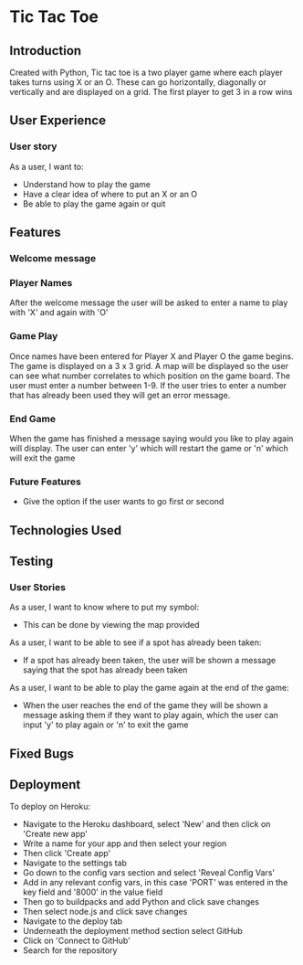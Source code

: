# Tic Tac Toe
## Introduction
Created with Python, Tic tac toe is a two player game where each player takes turns using X or an O. These can go horizontally, diagonally or vertically and are displayed on a grid. The first player to get 3 in a row wins

## User Experience
### User story
As a user, I want to:
- Understand how to play the game
- Have a clear idea of where to put an X or an O
- Be able to play the game again or quit

## Features
### Welcome message


### Player Names
After the welcome message the user will be asked to enter a name to play with 'X' and again with 'O'

### Game Play
Once names have been entered for Player X and Player O the game begins. The game is displayed on a 3 x 3 grid. A map will be displayed so the user can see what number correlates to which position on the game board. The user must enter a number between 1-9. If the user tries to enter a number that has already been used they will get an error message.

### End Game
When the game has finished a message saying would you like to play again will display. The user can enter 'y' which will restart the game or 'n' which will exit the game

### Future Features
- Give the option if the user wants to go first or second 

## Technologies Used



## Testing 
### User Stories
As a user, I want to know where to put my symbol:
- This can be done by viewing the map provided 

As a user, I want to be able to see if a spot has already been taken:
- If a spot has already been taken, the user will be shown a message saying that the spot has already been taken

As a user, I want to be able to play the game again at the end of the game:
- When the user reaches the end of the game they will be shown a message asking them if they want to play again, which the user can input 'y' to play again or 'n' to exit the game

## Fixed Bugs


## Deployment 
To deploy on Heroku:
- Navigate to the Heroku dashboard, select 'New' and then click on 'Create new app'
- Write a name for your app and then select your region
- Then click 'Create app'
- Navigate to the settings tab
- Go down to the config vars section and select 'Reveal Config Vars'
- Add in any relevant config vars, in this case 'PORT' was entered in the key field and '8000' in the value field
- Then go to buildpacks and add Python and click save changes
- Then select node.js and click save changes
- Navigate to the deploy tab
- Underneath the deployment method section select GitHub
- Click on 'Connect to GitHub'
- Search for the repository 